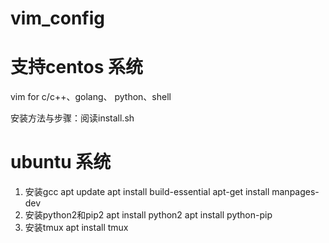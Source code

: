 # vim_config
# 支持centos 系统
vim for c/c++、golang、 python、shell

安装方法与步骤：阅读install.sh

# ubuntu 系统
1. 安装gcc
  apt update
  apt install build-essential
  apt-get install manpages-dev
2. 安装python2和pip2
  apt install python2 
  apt install python-pip
3. 安装tmux
  apt install tmux
